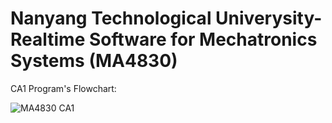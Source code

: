 # Nanyang Technological Univerysity-Realtime Software for Mechatronics Systems (MA4830)
CA1 Program's Flowchart:

![MA4830 CA1](https://user-images.githubusercontent.com/47680904/135558698-bd275243-71ba-470c-b9e6-2877f4b53726.JPEG)
